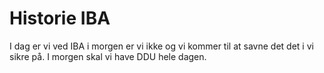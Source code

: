 # Historie IBA
I dag er vi ved IBA
i morgen er vi ikke
og vi kommer til at savne det
det i vi sikre på.
I morgen skal vi have DDU hele dagen.